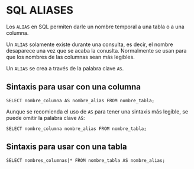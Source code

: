 # SQL ALIASES

Los `ALIAS` en SQL permiten darle un nombre temporal a una tabla o a una columna.

Un `ALIAS` solamente existe durante una consulta, es decir, el nombre desaparece una vez que se acaba la conuslta. Normalmente se usan para que los nombres de las columnas sean más legibles.

Un `ALIAS` se crea a través de la palabra clave `AS`.

## Sintaxis para usar con una columna

```
SELECT nombre_columna AS nombre_alias FROM nombre_tabla;
```

Aunque se recomienda el uso de `AS` para tener una sintaxis más legible, se puede omitir la palabra clave `AS`:

```
SELECT nombre_columna nombre_alias FROM nombre_tabla;
```

## Sintaxis para usar con una tabla

```
SELECT nombres_columnas|* FROM nombre_tabla AS nombre_alias;
```
